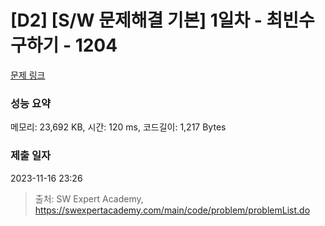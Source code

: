 # [D2] [S/W 문제해결 기본] 1일차 - 최빈수 구하기 - 1204 

[문제 링크](https://swexpertacademy.com/main/code/problem/problemDetail.do?contestProbId=AV13zo1KAAACFAYh) 

### 성능 요약

메모리: 23,692 KB, 시간: 120 ms, 코드길이: 1,217 Bytes

### 제출 일자

2023-11-16 23:26



> 출처: SW Expert Academy, https://swexpertacademy.com/main/code/problem/problemList.do